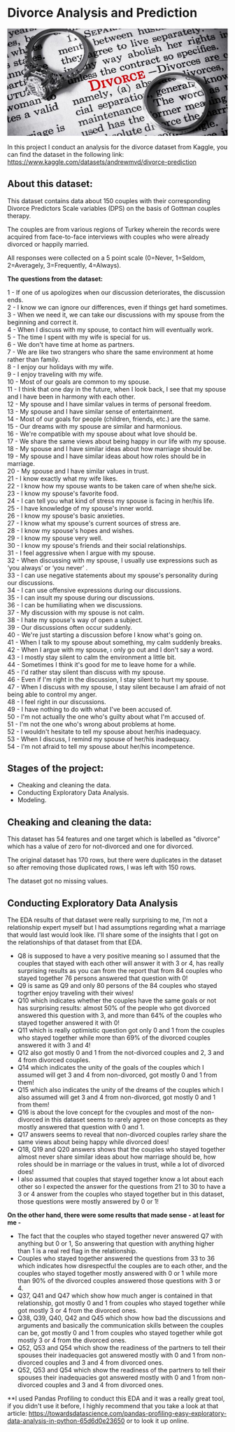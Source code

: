 # Divorce Analysis and Prediction

<img src="https://github.com/Aml-Hassan-Abd-El-hamid/Divorce-Analysis-and-Prediction/blob/main/divorce-rings.jpg">

In this project I conduct an analysis for the divorce dataset from Kaggle, you can find the dataset in the following link: https://www.kaggle.com/datasets/andrewmvd/divorce-prediction

## About this dataset:

This dataset contains data about 150 couples with their corresponding Divorce Predictors Scale variables (DPS) on the basis of Gottman couples therapy.

The couples are from various regions of Turkey wherein the records were acquired from face-to-face interviews with couples who were already divorced or happily married.

All responses were collected on a 5 point scale (0=Never, 1=Seldom, 2=Averagely, 3=Frequently, 4=Always).

**The questions from the dataset:**

1 - If one of us apologizes when our discussion deteriorates, the discussion ends.<br>
2 - I know we can ignore our differences, even if things get hard sometimes.<br>
3 - When we need it, we can take our discussions with my spouse from the beginning and correct it.<br>
4 - When I discuss with my spouse, to contact him will eventually work.<br>
5 - The time I spent with my wife is special for us.<br>
6 - We don't have time at home as partners.<br>
7 - We are like two strangers who share the same environment at home rather than family.<br>
8 - I enjoy our holidays with my wife.<br>
9 - I enjoy traveling with my wife.<br>
10 - Most of our goals are common to my spouse.<br>
11 - I think that one day in the future, when I look back, I see that my spouse and I have been in harmony with each other.<br>
12 - My spouse and I have similar values in terms of personal freedom.<br>
13 - My spouse and I have similar sense of entertainment.<br>
14 - Most of our goals for people (children, friends, etc.) are the same.<br>
15 - Our dreams with my spouse are similar and harmonious.<br>
16 - We're compatible with my spouse about what love should be.<br>
17 - We share the same views about being happy in our life with my spouse.<br>
18 - My spouse and I have similar ideas about how marriage should be.<br>
19 - My spouse and I have similar ideas about how roles should be in marriage.<br>
20 - My spouse and I have similar values in trust.<br>
21 - I know exactly what my wife likes.<br>
22 - I know how my spouse wants to be taken care of when she/he sick.<br>
23 - I know my spouse's favorite food.<br>
24 - I can tell you what kind of stress my spouse is facing in her/his life.<br>
25 - I have knowledge of my spouse's inner world.<br>
26 - I know my spouse's basic anxieties.<br>
27 - I know what my spouse's current sources of stress are.<br>
28 - I know my spouse's hopes and wishes.<br>
29 - I know my spouse very well.<br>
30 - I know my spouse's friends and their social relationships.<br>
31 - I feel aggressive when I argue with my spouse.<br>
32 - When discussing with my spouse, I usually use expressions such as ‘you always’ or ‘you never’ .<br>
33 - I can use negative statements about my spouse's personality during our discussions.<br>
34 - I can use offensive expressions during our discussions.<br>
35 - I can insult my spouse during our discussions.<br>
36 - I can be humiliating when we discussions.<br>
37 - My discussion with my spouse is not calm.<br>
38 - I hate my spouse's way of open a subject.<br>
39 - Our discussions often occur suddenly.<br>
40 - We're just starting a discussion before I know what's going on.<br>
41 - When I talk to my spouse about something, my calm suddenly breaks.<br>
42 - When I argue with my spouse, ı only go out and I don't say a word.<br>
43 - I mostly stay silent to calm the environment a little bit.<br>
44 - Sometimes I think it's good for me to leave home for a while.<br>
45 - I'd rather stay silent than discuss with my spouse.<br>
46 - Even if I'm right in the discussion, I stay silent to hurt my spouse.<br>
47 - When I discuss with my spouse, I stay silent because I am afraid of not being able to control my anger.<br>
48 - I feel right in our discussions.<br>
49 - I have nothing to do with what I've been accused of.<br>
50 - I'm not actually the one who's guilty about what I'm accused of.<br>
51 - I'm not the one who's wrong about problems at home.<br>
52 - I wouldn't hesitate to tell my spouse about her/his inadequacy.<br>
53 - When I discuss, I remind my spouse of her/his inadequacy.<br>
54 - I'm not afraid to tell my spouse about her/his incompetence.


## Stages of the project:

- Cheaking and cleaning the data.
- Conducting Exploratory Data Analysis.
- Modeling.

## Cheaking and cleaning the data:

This dataset has 54 features and one target which is labelled as "divorce" which has a value of zero for not-divorced and one for divorced.

The original dataset has 170 rows, but there were duplicates in the dataset so after removing those duplicated rows, I was left with 150 rows. 

The dataset got no missing values.

## Conducting Exploratory Data Analysis

The EDA results of that dataset were really surprising to me, I'm not a relationship expert myself but I had assumptions regarding what a marriage that would last would look like. I'll share some of the insights that I got on the relationships of that dataset from that EDA.

- Q8 is supposed to have a very positive meaning so I assumed that the couples that stayed with each other will answer it with 3 or 4, has really surprising results as you can from the report that from 84 couples who stayed together 76 persons answered that question with 0!
- Q9 is same as Q9 and only 80 persons of the 84 couples who stayed togrther enjoy traveling with their wives!
- Q10 which indicates whether the couples have the same goals or not has surprising results: almost 50% of the people who got divorced answered this question with 3, and more than 64% of the couples who stayed together answered it with 0!
- Q11 which is really optimistic question got only 0 and 1 from the couples who stayed together while more than 69% of the divorced couples answered it with 3 and 4!
- Q12 also got mostly 0 and 1 from the not-divorced couples and 2, 3 and 4 from divorced couples.
- Q14 which indicates the unity of the goals of the couples which I assumed will get 3 and 4 from non-divorced, got mostly 0 and 1 from them!
- Q15 which also indicates the unity of the dreams of the couples which I also assumed will get 3 and 4 from non-divorced, got mostly 0 and 1 from them!
- Q16 is about the love concept for the cvouples and most of the non-divorced in this dataset seems to rarely agree on those concepts as they mostly answered that question with 0 and 1.
- Q17 answers seems to reveal that non-divorced couples rarley share the same views about being happy while divorced does!
- Q18, Q19 and Q20 answers shows that the couples who stayed together almost never share similar ideas about how marriage should be, how roles should be in marriage or the values in trust, while a lot of divorced does!
- I also assumed that couples that stayed together know a lot about each other so I expected the answer for the questions from 21 to 30 to have a 3 or 4 answer from the couples who stayed together but in this dataset, those questions were mostly answered by 0 or 1! 

**On the other hand, there were some results that made sense - at least for me -** 

- The fact that the couples who stayed together never answered Q7 with anything but 0 or 1, So answering that question with anything higher than 1 is a real red flag in the relationship.
- Couples who stayed together answered the questions from 33 to 36 which indicates how disrespectful the couples are to each other, and the couples who stayed together mostly answered with 0 or 1 while more than 90% of the divorced couples answered those questions with 3 or 4.
- Q37,  Q41 and Q47 which show how much anger is contained in that relationship, got mostly 0 and 1 from couples who stayed together while got mostly 3 or 4 from the divorced ones.
- Q38,  Q39, Q40, Q42 and Q45 which show how bad the discussions and arguments and basically the communication skills between the couples can be, got mostly 0 and 1 from couples who stayed together while got mostly 3 or 4 from the divorced ones.
- Q52, Q53 and Q54 which show the readiness of the partners to tell their spouses their inadequacies got answered mostly with 0 and 1 from non-divorced couples and 3 and 4 from divorced ones. 
- Q52, Q53 and Q54 which show the readiness of the partners to tell their spouses their inadequacies got answered mostly with 0 and 1 from non-divorced couples and 3 and 4 from divorced ones. 

**I used Pandas Profiling to conduct this EDA and it was a really great tool, if you didn't use it before, I highly recommend that you take a look at that article: https://towardsdatascience.com/pandas-profiling-easy-exploratory-data-analysis-in-python-65d6d0e23650 or to look it up online.

